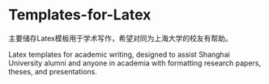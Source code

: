 # Templates-for-Latex
主要储存Latex模板用于学术写作，希望对同为上海大学的校友有帮助。

Latex templates for academic writing, designed to assist Shanghai University alumni and anyone in academia with formatting research papers, theses, and presentations.
